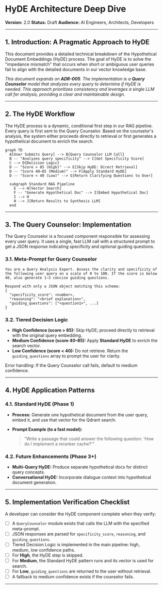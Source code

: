# HyDE Architecture Deep Dive

**Version:** 2.0
**Status:** Draft
**Audience:** AI Engineers, Architects, Developers

---

## 1. Introduction: A Pragmatic Approach to HyDE

This document provides a detailed technical breakdown of the Hypothetical Document Embeddings (HyDE) process. The goal of HyDE is to solve the "impedance mismatch" that occurs when short or ambiguous user queries fail to align with the detailed documents in our vector knowledge base.

*This document expands on **ADR-005**. The implementation is a **Query Counselor** model that analyzes every query to determine if HyDE is needed. This approach prioritizes consistency and leverages a single LLM call for analysis, providing a clear and maintainable design.*

---

## 2. The HyDE Workflow

The HyDE process is a dynamic, conditional first step in our RAG pipeline. Every query is first sent to the Query Counselor. Based on the counselor's analysis, the system either proceeds directly to retrieval or first generates a hypothetical document to enrich the search.

```mermaid
graph TD
  A[User Submits Query] --> B{Query Counselor LLM Call}
  B -- "Analyzes query specificity" --> C[Get Specificity Score]
  C --> D{Decision Logic}
  D -- "Score > 85 (High)" --> E[Skip HyDE: Direct Retrieval]
  D -- "Score 40–85 (Medium)" --> F[Apply Standard HyDE]
  D -- "Score < 40 (Low)" --> G[Return Clarifying Questions to User]

  subgraph Standard RAG Pipeline
    E --> H[Vector Search]
    F -- "Generate Hypothetical Doc" --> I[Embed Hypothetical Doc]
    I --> H
    H --> J[Return Results to Synthesis LLM]
  end
```

---

## 3. The Query Counselor: Implementation

The Query Counselor is a focused component responsible for assessing every user query. It uses a single, fast LLM call with a structured prompt to get a JSON response indicating specificity and optional guiding questions.

### 3.1. Meta-Prompt for Query Counselor

```
You are a Query Analysis Expert. Assess the clarity and specificity of the following user query on a scale of 0 to 100. If the score is below 40, also generate 1–3 concise guiding questions.

Respond with only a JSON object matching this schema:
{
  "specificity_score": <number>,
  "reasoning": "<brief explanation>",
  "guiding_questions": ["<question1>", ...]
}
```

### 3.2. Tiered Decision Logic

* **High Confidence (score > 85):** Skip HyDE; proceed directly to retrieval with the original query embedding.
* **Medium Confidence (score 40–85):** Apply **Standard HyDE** to enrich the search vector.
* **Low Confidence (score < 40):** Do not retrieve. Return the `guiding_questions` array to prompt the user for clarity.

Error handling: If the Query Counselor call fails, default to medium confidence.

---

## 4. HyDE Application Patterns

### 4.1. Standard HyDE (Phase 1)

* **Process:** Generate one hypothetical document from the user query, embed it, and use that vector for the Qdrant search.
* **Prompt Example (to a fast model):**

  > "Write a passage that could answer the following question: 'How do I implement a reranker cache?'"

### 4.2. Future Enhancements (Phase 3+)

* **Multi-Query HyDE:** Produce separate hypothetical docs for distinct query concepts.
* **Conversational HyDE:** Incorporate dialogue context into hypothetical document generation.

---

## 5. Implementation Verification Checklist

A developer can consider the HyDE component complete when they verify:

* [ ] A `QueryCounselor` module exists that calls the LLM with the specified meta-prompt.
* [ ] JSON responses are parsed for `specificity_score`, `reasoning`, and `guiding_questions`.
* [ ] Tiered Decision Logic is implemented in the main pipeline: high, medium, low confidence paths.
* [ ] For **High**, the HyDE step is skipped.
* [ ] For **Medium**, the Standard HyDE pattern runs and its vector is used for search.
* [ ] For **Low**, `guiding_questions` are returned to the user without retrieval.
* [ ] A fallback to medium confidence exists if the counselor fails.

---
